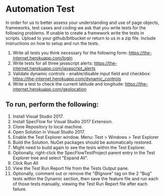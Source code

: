 # Automation Test
In order for us to better assess your understanding and use of page objects, frameworks, test cases and coding we ask that you write tests for the following problems. If unable to create a framework write the tests in scripts. Upload to your github/bitbucket or return to us in a zip file. Include instructions on how to setup and run the tests.
1. Write all tests you think necessary for the following form: https://the-internet.herokuapp.com/login
2. Write tests for all three javascript alerts: https://the-internet.herokuapp.com/javascript_alerts
3. Validate dynamic controls - enable/disable input field and checkbox: https://the-internet.herokuapp.com/dynamic_controls
4. Write a test to check the current latitude and longitude: https://the-internet.herokuapp.com/geolocation

## To run, perform the following:
1. Install Visual Studio 2017.
2. Install SpecFlow for Visual Studio 2017 Extension.
3. Clone Repository to local machine.
4. Open Solution in Visual Studio 2017.
5. Enable the Test Explorer window.
   Menu: Test > Windows > Test Explorer
6. Build the Solution.
   NuGet packages should be automatically restored.
7. Might need to build again to see the tests within the Test Explorer.
8. Optionally, right-click the SpecFlowTestProject parent entry in the Test Explorer tree and select "Expand All".
9. Click Run All
10. View the Test Run Report file from the Tests Output pane.
11. Optionally, comment out or remove the "@Ignore" tag on the 2 "Bug" tests within the Dynamic section, then save the feature file and run each of those tests manually, viewing the Test Run Report file after each failure.
